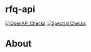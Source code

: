 # rfq-api
[![OpenAPI Checks](https://github.com/sebacaccaro/rfq-api/actions/workflows/openAPI.yml/badge.svg)](https://github.com/sebacaccaro/rfq-api/actions/workflows/openAPI.yml)
[![Spectral Checks](https://github.com/sebacaccaro/rfq-api/actions/workflows/spectral_checks.yml/badge.svg)](https://github.com/sebacaccaro/rfq-api/actions/workflows/spectral_checks.yml)

# About